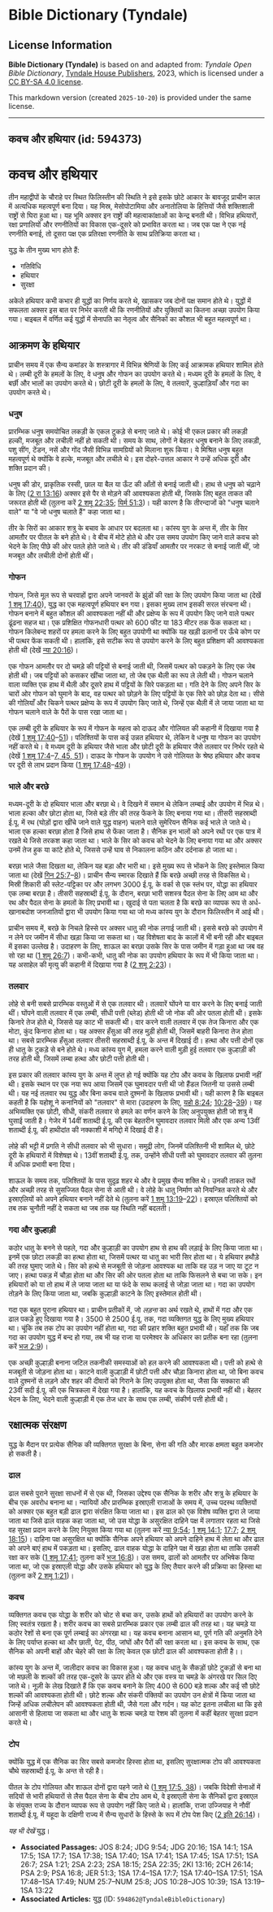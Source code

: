 # Bible Dictionary (Tyndale)

## License Information

**Bible Dictionary (Tyndale)** is based on and adapted from: _Tyndale Open Bible Dictionary_, [Tyndale House Publishers](https://tyndaleopenresources.com/), 2023, which is licensed under a [CC BY-SA 4.0 license](https://creativecommons.org/licenses/by-sa/4.0/legalcode.en).

This markdown version (created `2025-10-20`) is provided under the same license.



--------------------------------

## कवच और हथियार (id: 594373)

कवच और हथियार
=============

तीन महाद्वीपों के चौराहे पर स्थित फिलिस्तीन की स्थिति ने इसे इसके छोटे आकार के बावजूद प्राचीन काल में अत्यधिक महत्वपूर्ण बना दिया। यह मिस्र, मेसोपोटामिया और अनातोलिया के हित्तियों जैसे शक्तिशाली राष्ट्रों से घिरा हुआ था। यह भूमि अक्सर इन राष्ट्रों की महत्वाकांक्षाओं का केन्द्र बनती थी। विभिन्न हथियारों, रक्षा प्रणालियों और रणनीतियों का विकास एक\-दूसरे को प्रभावित करता था। जब एक पक्ष ने एक नई रणनीति बनाई, तो दूसरा पक्ष एक प्रतिरक्षा रणनीति के साथ प्रतिक्रिया करता था।

युद्ध के तीन मुख्य भाग होते हैं:

* गतिविधि
* हथियार
* सुरक्षा

अकेले हथियार कभी कभार ही युद्धों का निर्णय करते थे, खासकर जब दोनों पक्ष समान होते थे। युद्धों में सफलता अक्सर इस बात पर निर्भर करती थी कि रणनीतियों और युक्तियों का कितना अच्छा उपयोग किया गया। बाइबल में वर्णित कई युद्धों में सेनापति का नेतृत्व और सैनिकों का कौशल भी बहुत महत्वपूर्ण था।

आक्रमण के हथियार
----------------

प्राचीन समय में एक सैन्य कमांडर के शस्त्रागार में विभिन्न श्रेणियों के लिए कई आक्रामक हथियार शामिल होते थे। लम्बी दूरी के हमलों के लिए, वे धनुष और गोफन का उपयोग करते थे। मध्यम दूरी के हमलों के लिए, वे बर्छी और भालों का उपयोग करते थे। छोटी दूरी के हमलों के लिए, वे तलवारें, कुल्हाड़ियाँ और गदा का उपयोग करते थे।

### धनुष

प्रारम्भिक धनुष समयोचित लकड़ी के एकल टुकड़े से बनाए जाते थे। कोई भी एकल प्रकार की लकड़ी हल्की, मजबूत और लचीली नहीं हो सकती थी। समय के साथ, लोगों ने बेहतर धनुष बनाने के लिए लकड़ी, पशु सींग, टेंडन, नसें और गोंद जैसी विभिन्न सामग्रियों को मिलाना शुरू किया। ये मिश्रित धनुष बहुत महत्वपूर्ण थे क्योंकि वे हल्के, मजबूत और लचीले थे। इस दोहरे\-उत्तल आकार ने उन्हें अधिक दूरी और शक्ति प्रदान की।

धनुष की डोर, प्राकृतिक रस्सी, छाल या बैल या ऊँट की आँतों से बनाई जाती थी। हाथ से धनुष को चढ़ाने के लिए ([2 रा 13:16](https://ref.ly/2Kgs13:16)) अक्सर इसे पैर से मोड़ने की आवश्यकता होती थी, जिसके लिए बहुत ताकत की जरूरत होती थी (तुलना करें [2 शमू 22:35](https://ref.ly/2Sam22:35); [यिर्म 51:3](https://ref.ly/Jer51:3))। यही कारण है कि तीरन्दाजों को "धनुष चलाने वाले" या "वे जो धनुष चलाते हैं" कहा जाता था।

तीर के सिरों का आकार शत्रु के बचाव के आधार पर बदलता था। कांस्य युग के अन्त में, तीर के सिर आमतौर पर पीतल के बने होते थे। वे बीच में मोटे होते थे और उस समय उपयोग किए जाने वाले कवच को भेदने के लिए पीछे की ओर पतले होते जाते थे। तीर की डंडियाँ आमतौर पर नरकट से बनाई जाती थीं, जो मजबूत और लचीली दोनों होती थीं।

### गोफन

गोफन, जिसे मूल रूप से चरवाहों द्वारा अपने जानवरों के झुंडों की रक्षा के लिए उपयोग किया जाता था (देखें [1 शमू 17:40](https://ref.ly/1Sam17:40)), युद्ध का एक महत्वपूर्ण हथियार बन गया। इसका मुख्य लाभ इसकी सरल संरचना थी। गोफन बनाने में बहुत कौशल की आवश्यकता नहीं थी और प्रक्षेप्य के रूप में उपयोग किए जाने वाले पत्थर ढूंढना सहज था। एक प्रशिक्षित गोफनधारी पत्थर को 600 फीट या 183 मीटर तक फेंक सकता था। गोफन किलेबन्द शहरों पर हमला करने के लिए बहुत उपयोगी था क्योंकि यह खड़ी ढलानों पर ऊँचे कोण पर भी पत्थर फेंक सकती थी। हालांकि, इसे सटीक रूप से उपयोग करने के लिए बहुत प्रशिक्षण की आवश्यकता होती थी (देखें [न्या 20:16](https://ref.ly/Judg20:16))।

एक गोफन आमतौर पर दो चमड़े की पट्टियों से बनाई जाती थी, जिसमें पत्थर को पकड़ने के लिए एक जेब होती थी। जब पट्टियों को कसकर खींचा जाता था, तो जेब एक थैली का रूप ले लेती थी। गोफन चलाने वाला व्यक्ति एक हाथ में थैली और दूसरे हाथ में पट्टियों के सिरे पकड़ता था। गति देने के लिए अपने सिर के चारों ओर गोफन को घुमाने के बाद, वह पत्थर को छोड़ने के लिए पट्टियों के एक सिरे को छोड़ देता था। सीसे की गोलियाँ और चिकने पत्थर प्रक्षेप्य के रूप में उपयोग किए जाते थे, जिन्हें एक थैली में ले जाया जाता था या गोफन चलाने वाले के पैरों के पास रखा जाता था।

एक लम्बी दूरी के हथियार के रूप में गोफन के महत्व को दाऊद और गोलियत की कहानी में दिखाया गया है (देखें [1 शमू 17:40](https://ref.ly/1Sam17:40-1Sam17:51)–[51](https://ref.ly/1Sam17:40-1Sam17:51))। पलिश्तियों के पास कई उन्नत हथियार थे, लेकिन वे धनुष या गोफन का उपयोग नहीं करते थे। वे मध्यम दूरी के हथियार जैसे भाला और छोटी दूरी के हथियार जैसे तलवार पर निर्भर रहते थे (देखें [1 शमू 17:4](https://ref.ly/1Sam17:4-1Sam17:7)–[7, 45, 51](https://ref.ly/1Sam17:4-1Sam17:7))। दाऊद के गोफन के उपयोग ने उसे गोलियत के श्रेष्ठ हथियार और कवच पर दूरी से लाभ प्रदान किया ([1 शमू 17:48](https://ref.ly/1Sam17:48-1Sam17:49)–[49](https://ref.ly/1Sam17:48-1Sam17:49))।

### भाले और बरछे

मध्यम\-दूरी के दो हथियार भाला और बरछा थे। वे दिखने में समान थे लेकिन लम्बाई और उपयोग में भिन्न थे। भाला हल्का और छोटा होता था, जिसे बड़े तीर की तरह फेंकने के लिए बनाया गया था। तीसरी सहस्राब्दी ई.पू. में रथ (घोड़ों द्वारा खींचे जाने वाले युद्ध वाहन) चलाने वाले सुमेरियन सैनिक कई भाले ले जाते थे। भाला एक हल्का बरछा होता है जिसे हाथ से फेंका जाता है। सैनिक इन भालों को अपने रथों पर एक पात्र में रखते थे जिसे तरकश कहा जाता था। भाले के सिर को कवच को भेदने के लिए बनाया गया था और अक्सर उनमें तेज हुक या कांटे होते थे, जिससे उन्हें घाव से निकालना कठिन और दर्दनाक हो जाता था।

बरछा भाले जैसा दिखता था, लेकिन यह बड़ा और भारी था। इसे मुख्य रूप से भोंकने के लिए इस्तेमाल किया जाता था (देखें [गिन 25:7](https://ref.ly/Num25:7-Num25:8)–[8](https://ref.ly/Num25:7-Num25:8))। प्राचीन सैन्य स्मारक दिखाते हैं कि बरछे अच्छी तरह से विकसित थे। मिस्री शिकारी की स्लेट\-पट्टिका पर और लगभग 3000 ई.पू. के वर्का से एक स्तंभ पर, योद्धा का हथियार एक लम्बा बरछा है। तीसरी सहस्राब्दी ई.पू. के दौरान, बरछा भारी सशस्त्र पैदल सेना के लिए आम था और रथ और पैदल सेना के हमलों के लिए प्रभावी था। खुदाई से पता चलता है कि बरछे का व्यापक रूप से अर्ध\-खानाबदोश जनजातियों द्वारा भी उपयोग किया गया था जो मध्य कांस्य युग के दौरान फिलिस्तीन में आई थी।

प्राचीन समय में, बरछे के निचले हिस्से पर अक्सर धातु की नोक लगाई जाती थी। इससे बरछे को उपयोग में न लेने पर जमीन में सीधा खड़ा किया जा सकता था। यह विशेषता बाद के कालों में भी बनी रही और बाइबल में इसका उल्लेख है। उदाहरण के लिए, शाऊल का बरछा उसके सिर के पास जमीन में गड़ा हुआ था जब वह सो रहा था ([1 शमू 26:7](https://ref.ly/1Sam26:7))। कभी\-कभी, धातु की नोक का उपयोग हथियार के रूप में भी किया जाता था। यह असाहेल की मृत्यु की कहानी में दिखाया गया है ([2 शमू 2:23](https://ref.ly/2Sam2:23))।

### तलवार

लोहे से बनी सबसे प्रारम्भिक वस्तुओं में से एक तलवार थी। तलवारें घोंपने या वार करने के लिए बनाई जाती थीं। घोंपने वाली तलवार में एक लम्बी, सीधी पत्ती (ब्लेड) होती थी जो नोक की ओर पतला होती थी। इसके किनारे तेज होते थे, जिससे यह काट भी सकती थी। वार करने वाली तलवार में एक तेज किनारा और एक मोटा, कुंद किनारा होता था। यह अक्सर हँसुआ की तरह मुड़ी होती थी, जिसमें बाहरी किनारा तेज होता था। सबसे प्रारम्भिक हँसुआ तलवार तीसरी सहस्राब्दी ई.पू. के अन्त में दिखाई दी। हत्था और पत्ती दोनों एक ही धातु के टुकड़े से बने होते थे। मध्य कांस्य युग में, हमला करने वाली मुड़ी हुई तलवार एक कुल्हाड़ी की तरह होती थी, जिसमें लम्बा हत्था और छोटी पत्ती होती थी।

इस प्रकार की तलवार कांस्य युग के अन्त में लुप्त हो गई क्योंकि यह टोप और कवच के खिलाफ प्रभावी नहीं थी। इसके स्थान पर एक नया रूप आया जिसमें एक घुमावदार पत्ती थी जो हैंडल जितनी या उससे लम्बी थी। यह नई तलवार रथ युद्ध और बिना कवच वाले दुश्मनों के खिलाफ प्रभावी थी। यही कारण है कि बाइबल कहती है कि यहोशू ने कनानियों को "तलवार" से मारा (उदाहरण के लिए, [यहो 8:24](https://ref.ly/Josh8:24); [10:28](https://ref.ly/Josh10:28-Josh10:39)–[39](https://ref.ly/Josh10:28-Josh10:39))। यह अभिव्यक्ति एक छोटी, सीधी, संकरी तलवार से हमले का वर्णन करने के लिए अनुपयुक्त होती जो शत्रु में घुसाई जाती है। गेजेर में 14वीं शताब्दी ई.पू. की एक बेहतरीन घुमावदार तलवार मिली और एक अन्य 13वीं शताब्दी ई.पू. की हाथीदांत की नक्काशी में मगिद्दो में दिखाई दी है।

लोहे की भट्टी में प्रगति ने सीधी तलवार को भी सुधारा। समुद्री लोग, जिनमें पलिश्तिनी भी शामिल थे, छोटे दूरी के हथियारों में विशेषज्ञ थे। 13वीं शताब्दी ई.पू. तक, उन्होंने सीधी पत्ती को घुमावदार तलवार की तुलना में अधिक प्रभावी बना दिया।

शाऊल के समय तक, पलिश्तियों के पास सुदृढ़ शहर थे और वे प्रमुख सैन्य शक्ति थे। उनकी ताकत रथों और अच्छी तरह से सुसज्जित पैदल सेना से आती थी। वे लोहे के धातु निर्माण को नियन्त्रित करते थे और इस्राएलियों को अपने हथियार बनाने नहीं देते थे (तुलना करें [1 शमू 13:19](https://ref.ly/1Sam13:19-1Sam13:22)–[22](https://ref.ly/1Sam13:19-1Sam13:22))। इस्राएल पलिश्तियों को तब तक चुनौती नहीं दे सकता था जब तक यह स्थिति नहीं बदलती।

### गदा और कुल्हाड़ी

कठोर धातु के बनने से पहले, गदा और कुल्हाड़ी का उपयोग हाथ से हाथ की लड़ाई के लिए किया जाता था। इनमें एक छोटा लकड़ी का हत्था होता था, जिसमें पत्थर या धातु का भारी सिर होता था। ये हथियार हथौड़े की तरह घुमाए जाते थे। सिर को हत्थे से मजबूती से जोड़ना आवश्यक था ताकि वह उड़ न जाए या टूट न जाए। हत्था पकड़ में चौड़ा होता था और सिर की ओर पतला होता था ताकि फिसलने से बचा जा सके। इन हथियारों को या तो हाथ में ले जाया जाता था या फंदे के साथ कलाई से जोड़ा जाता था। गदा का उपयोग तोड़ने के लिए किया जाता था, जबकि कुल्हाड़ी काटने के लिए इस्तेमाल होती थी।

गदा एक बहुत पुराना हथियार था। प्राचीन प्रतीकों में, जो *लड़ना* का अर्थ रखते थे, हाथों में गदा और एक ढाल पकड़े हुए दिखाया गया है। 3500 से 2500 ई.पू. तक, गदा व्यक्तिगत युद्ध के लिए मुख्य हथियार था। चूंकि तब तक टोप का उपयोग नहीं होता था, गदा की प्रहार शक्ति बहुत प्रभावी थी। यहाँ तक कि जब गदा का उपयोग युद्ध में बन्द हो गया, तब भी यह राजा या परमेश्वर के अधिकार का प्रतीक बना रहा (तुलना करें [भज 2:9](https://ref.ly/Ps2:9))।

एक अच्छी कुल्हाड़ी बनाना जटिल तकनीकी समस्याओं को हल करने की आवश्यकता थी। पत्ती को हत्थे से मजबूती से जोड़ना होता था। काटने वाली कुल्हाड़ी में छोटी पत्ती और चौड़ा किनारा होता था, जो बिना कवच वाले दुश्मनों से लड़ने और शहर की दीवारों को गिराने के लिए उपयुक्त होता था, जैसा कि सक्कारा की 23वीं सदी ई.पू. की एक चित्रकला में देखा गया है। हालांकि, यह कवच के खिलाफ प्रभावी नहीं थी। बेहतर भेदन के लिए, भेदने वाली कुल्हाड़ी में एक तेज धार के साथ एक लम्बी, संकीर्ण पत्ती होती थी।

रक्षात्मक संरक्षण
-----------------

युद्ध के मैदान पर प्रत्येक सैनिक की व्यक्तिगत सुरक्षा के बिना, सेना की गति और मारक क्षमता बहुत कमजोर हो सकती है।

### ढाल

ढाल सबसे पुराने सुरक्षा साधनों में से एक थी, जिसका उद्देश्य एक सैनिक के शरीर और शत्रु के हथियार के बीच एक अवरोध बनाना था। न्यायियों और प्रारम्भिक इस्राएली राजाओं के समय में, उच्च पदस्थ व्यक्तियों को अक्सर एक बहुत बड़ी ढाल द्वारा संरक्षित किया जाता था। इस ढाल को एक विशेष व्यक्ति द्वारा ले जाया जाता था जिसे ढाल वाहक कहा जाता था, जो उस योद्धा के असुरक्षित दाहिने पक्ष में लगातार रहता था जिसे वह सुरक्षा प्रदान करने के लिए नियुक्त किया गया था (तुलना करें [न्या 9:54](https://ref.ly/Judg9:54); [1 शमू 14:1](https://ref.ly/1Sam14:1); [17:7](https://ref.ly/1Sam17:7); [2 शमू 18:15](https://ref.ly/2Sam18:15))। दाहिना पक्ष असुरक्षित था क्योंकि सैनिक अपने हथियार को अपने दाहिने हाथ में लेता था और ढाल को अपने बाएं हाथ में पकड़ता था। इसलिए, ढाल वाहक योद्धा के दाहिने पक्ष में खड़ा होता था ताकि उसकी रक्षा कर सके ([1 शमू 17:41](https://ref.ly/1Sam17:41); तुलना करें [भज 16:8](https://ref.ly/Ps16:8))। उस समय, ढालों को आमतौर पर अभिषेक किया जाता था, जो एक इस्राएली योद्धा और उसके हथियार को युद्ध के लिए तैयार करने की प्रक्रिया का हिस्सा था (तुलना करें [2 शमू 1:21](https://ref.ly/2Sam1:21))।

### कवच

व्यक्तिगत कवच एक योद्धा के शरीर को चोट से बचा कर, उसके हाथों को हथियारों का उपयोग करने के लिए स्वतंत्र रखता है। शरीर कवच का सबसे प्रारम्भिक प्रकार एक लम्बी ढाल की तरह था। यह चमड़े या कठोर रेशों से बना एक पूर्ण लम्बाई का अंगरखा था। यह कवच बनाना आसान था, पूर्ण गति की अनुमति देने के लिए पर्याप्त हल्का था और छाती, पेट, पीठ, जांघों और पैरों की रक्षा करता था। इस कवच के साथ, एक सैनिक को अपनी बाहों और चेहरे की रक्षा के लिए केवल एक छोटी ढाल की आवश्यकता होती है।।

कांस्य युग के अन्त में, जालीदार कवच का विकास हुआ। यह कवच धातु के सैकड़ों छोटे टुकड़ों से बना था जो मछली के शल्कों की तरह एक\-दूसरे के ऊपर होते थे और एक वस्त्र या चमड़े के अंगरखे पर सिल दिए जाते थे। नूज़ी के लेख दिखाते हैं कि एक कवच बनाने के लिए 400 से 600 बड़े शल्क और कई सौ छोटे शल्कों की आवश्यकता होती थी। छोटे शल्क और संकरी पंक्तियों का उपयोग उन क्षेत्रों में किया जाता था जिन्हें अधिक लचीलेपन की आवश्यकता होती थी, जैसे गला और गर्दन। यह कोट इतना लचीला था कि इसे आसानी से हिलाया जा सकता था और धातु के शल्क चमड़े या रेशम की तुलना में कहीं बेहतर सुरक्षा प्रदान करते थे।

### टोप

क्योंकि युद्ध में एक सैनिक का सिर सबसे कमजोर हिस्सा होता था, इसलिए सुरक्षात्मक टोप की आवश्यकता चौथे सहस्राब्दी ई.पू. के अन्त से रही है।

पीतल के टोप गोलियत और शाऊल दोनों द्वारा पहने जाते थे ([1 शमू 17:5, 38](https://ref.ly/1Sam17:5,1Sam17:38))। जबकि विदेशी सेनाओं में सदियों से भारी हथियारों से लैस पैदल सेना के बीच टोप आम थे, वे इस्राएली सेना के सैनिकों द्वारा इस्राएल के संयुक्त राज्य के दौरान व्यापक रूप से उपयोग नहीं किए जाते थे। हालांकि, राजा उज्जियाह ने नौवीं शताब्दी ई.पू. में यहूदा के दक्षिणी राज्य में सैन्य सुधारों के हिस्से के रूप में टोप पेश किए ([2 इति 26:14](https://ref.ly/2Chr26:14))।

*यह भी देखें* युद्ध।

* **Associated Passages:** JOS 8:24; JDG 9:54; JDG 20:16; 1SA 14:1; 1SA 17:5; 1SA 17:7; 1SA 17:38; 1SA 17:40; 1SA 17:41; 1SA 17:45; 1SA 17:51; 1SA 26:7; 2SA 1:21; 2SA 2:23; 2SA 18:15; 2SA 22:35; 2KI 13:16; 2CH 26:14; PSA 2:9; PSA 16:8; JER 51:3; 1SA 17:4–1SA 17:7; 1SA 17:40–1SA 17:51; 1SA 17:48–1SA 17:49; NUM 25:7–NUM 25:8; JOS 10:28–JOS 10:39; 1SA 13:19–1SA 13:22
* **Associated Articles:** युद्ध (ID: `594862@TyndaleBibleDictionary`)

